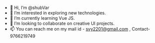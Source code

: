 - 👋 Hi, I’m @shubVar
- 👀 I’m interested in exploring new technologies.
- 🌱 I’m currently learning Vue JS.
- 💞️ I’m looking to collaborate on creative UI projects.
- 📫 You can reach me on my mail id - svy2201@gmail.com ,  Contact- 9766219749

<!---
shubVar/shubVar is a ✨ special ✨ repository because its `README.md` (this file) appears on your GitHub profile.
You can click the Preview link to take a look at your changes.
--->
